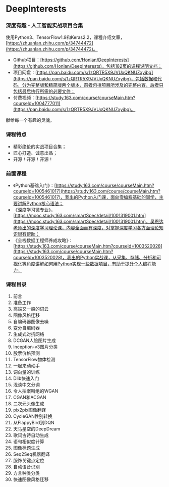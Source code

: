 # DeepInterests

### 深度有趣 - 人工智能实战项目合集

使用Python3、TensorFlow1.9和Keras2.2，课程介绍文章，[https://zhuanlan.zhihu.com/p/34744472](https://zhuanlan.zhihu.com/p/34744472)。

- Github项目：[https://github.com/Honlan/DeepInterests](https://github.com/Honlan/DeepInterests)，包括182页的课程说明文档；
- 项目网盘：[https://pan.baidu.com/s/1zQRTR5X9JVUxQKNUZxyibg](https://pan.baidu.com/s/1zQRTR5X9JVUxQKNUZxyibg)，包括数据和代码，分为完整版和精简版两个版本，前者包括项目所涉及的完整内容，后者只包括最后执行所需的必要文件；
- 付费视频：[https://study.163.com/course/courseMain.htm?courseId=1004777011](https://pan.baidu.com/s/1zQRTR5X9JVUxQKNUZxyibg)。

献给每一个有趣的灵魂。

### 课程特点

- 精彩绝伦的实战项目合集；
- 匠心打造、诚意出品；
- 开源！开源！开源！

### 前置课程

- 《Python基础入门》：[https://study.163.com/course/courseMain.htm?courseId=1005461017](https://study.163.com/course/courseMain.htm?courseId=1005461017)，我出的Python入门课，面向零编程基础的同学，主要讲解Python核心语法；
- 《深度学习微专业》，[https://mooc.study.163.com/smartSpec/detail/1001319001.htm](https://mooc.study.163.com/smartSpec/detail/1001319001.htm)，吴恩达老师出的深度学习理论课，内容全面而有深度，对掌握深度学习各方面理论知识很有帮助；
- 《全栈数据工程师养成攻略》：[https://study.163.com/course/courseMain.htm?courseId=1003520028](https://study.163.com/course/courseMain.htm?courseId=1003520028)，我出的Python实战课，从采集、存储、分析和可视化等角度讲解如何用Python实现一些数据项目，有助于提升个人编程能力。

### 课程目录

01. 前言
02. 准备工作
03. 高端又一般的词云
04. 图像风格迁移
05. 自编码器图像去噪
06. 变分自编码器
07. 生成式对抗网络
08. DCGAN人脸图片生成
09. Inception-v3图片分类
10. 股票价格预测
11. TensorFlow物体检测
12. 一起来动动手
13. 词向量的训练
14. Dlib快速入门
15. 浅谈中文分词
16. 令人拍案叫绝的WGAN
17. CGAN和ACGAN
18. 二次元头像生成
19. pix2pix图像翻译
20. CycleGAN性别转换
21. 从FlappyBird到DQN
22. 天马星空的DeepDream
23. 歌词古诗自动生成
24. 语句相似度计算
25. 图像标题生成
26. Seq2Seq机器翻译
27. 服饰关键点定位
28. 自动语音识别
29. 方言种类分类
30. 快速图像风格迁移
